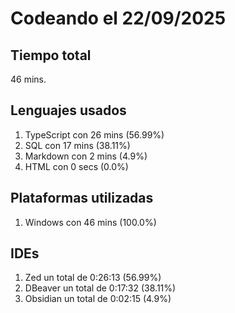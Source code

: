 # Codeando el 22/09/2025

## Tiempo total
46 mins.

## Lenguajes usados
1. TypeScript con 26 mins (56.99%)
1. SQL con 17 mins (38.11%)
1. Markdown con 2 mins (4.9%)
1. HTML con 0 secs (0.0%)

## Plataformas utilizadas
1. Windows con 46 mins (100.0%)

## IDEs
1. Zed un total de 0:26:13 (56.99%)
1. DBeaver un total de 0:17:32 (38.11%)
1. Obsidian un total de 0:02:15 (4.9%)
